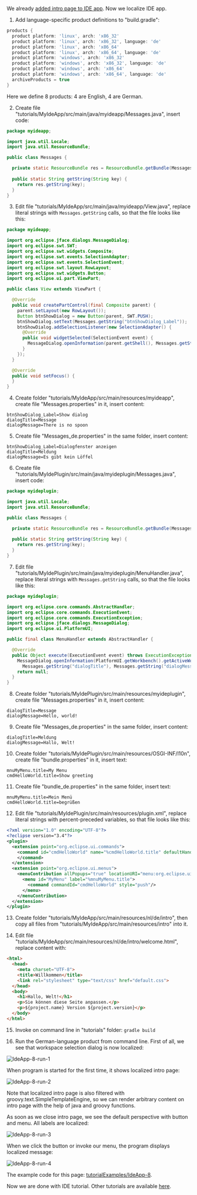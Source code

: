We already [added intro page to IDE app](Add-intro-page-to-IDE-app). Now we localize IDE app.

1. Add language-specific product definitions to "build.gradle":

  ```groovy
  products {
    product platform: 'linux', arch: 'x86_32'
    product platform: 'linux', arch: 'x86_32', language: 'de'
    product platform: 'linux', arch: 'x86_64'
    product platform: 'linux', arch: 'x86_64', language: 'de'
    product platform: 'windows', arch: 'x86_32'
    product platform: 'windows', arch: 'x86_32', language: 'de'
    product platform: 'windows', arch: 'x86_64'
    product platform: 'windows', arch: 'x86_64', language: 'de'
    archiveProducts = true
  }
  ```

  Here we define 8 products: 4 are English, 4 are German.

2. Create file "tutorials/MyIdeApp/src/main/java/myideapp/Messages.java", insert code:

  ```java
  package myideapp;

  import java.util.Locale;
  import java.util.ResourceBundle;

  public class Messages {

    private static ResourceBundle res = ResourceBundle.getBundle(Messages.class.getName(), Locale.getDefault());
    
    public static String getString(String key) {
      return res.getString(key);
    }  
  }
  ```

3. Edit file "tutorials/MyIdeApp/src/main/java/myideapp/View.java", replace literal strings with `Messages.getString` calls, so that the file looks like this:

  ```java
  package myideapp;

  import org.eclipse.jface.dialogs.MessageDialog;
  import org.eclipse.swt.SWT;
  import org.eclipse.swt.widgets.Composite;
  import org.eclipse.swt.events.SelectionAdapter;
  import org.eclipse.swt.events.SelectionEvent;
  import org.eclipse.swt.layout.RowLayout;
  import org.eclipse.swt.widgets.Button;
  import org.eclipse.ui.part.ViewPart;

  public class View extends ViewPart {

    @Override
    public void createPartControl(final Composite parent) {
      parent.setLayout(new RowLayout());
      Button btnShowDialog = new Button(parent, SWT.PUSH);
      btnShowDialog.setText(Messages.getString("btnShowDialog_Label"));
      btnShowDialog.addSelectionListener(new SelectionAdapter() {
        @Override
        public void widgetSelected(SelectionEvent event) {
          MessageDialog.openInformation(parent.getShell(), Messages.getString("dialogTitle"), Messages.getString("dialogMessage"));
        }
      });
    }

    @Override
    public void setFocus() {
    }
  }
  ```

4. Create folder "tutorials/MyIdeApp/src/main/resources/myideapp", create file "Messages.properties" in it, insert content:

  ```
  btnShowDialog_Label=Show dialog
  dialogTitle=Message
  dialogMessage=There is no spoon
  ```

5. Create file "Messages_de.properties" in the same folder, insert content:

  ```
  btnShowDialog_Label=Dialogfenster anzeigen
  dialogTitle=Meldung
  dialogMessage=Es gibt kein Löffel
  ```

6. Create file "tutorials/MyIdePlugin/src/main/java/myideplugin/Messages.java", insert code:

  ```java
  package myideplugin;

  import java.util.Locale;
  import java.util.ResourceBundle;

  public class Messages {

    private static ResourceBundle res = ResourceBundle.getBundle(Messages.class.getName(), Locale.getDefault());
    
    public static String getString(String key) {
      return res.getString(key);
    }  
  }
  ```

7. Edit file "tutorials/MyIdePlugin/src/main/java/myideplugin/MenuHandler.java", replace literal strings with `Messages.getString` calls, so that the file looks like this:

  ```java
  package myideplugin;

  import org.eclipse.core.commands.AbstractHandler;
  import org.eclipse.core.commands.ExecutionEvent;
  import org.eclipse.core.commands.ExecutionException;
  import org.eclipse.jface.dialogs.MessageDialog;
  import org.eclipse.ui.PlatformUI;

  public final class MenuHandler extends AbstractHandler {

    @Override
    public Object execute(ExecutionEvent event) throws ExecutionException {
      MessageDialog.openInformation(PlatformUI.getWorkbench().getActiveWorkbenchWindow().getShell(), 
        Messages.getString("dialogTitle"), Messages.getString("dialogMessage"));
      return null;
    }
  }
  ```

8. Create folder "tutorials/MyIdePlugin/src/main/resources/myideplugin", create file "Messages.properties" in it, insert content:

  ```
  dialogTitle=Message
  dialogMessage=Hello, world!
  ```

9. Create file "Messages_de.properties" in the same folder, insert content:

  ```
  dialogTitle=Meldung
  dialogMessage=Hallo, Welt!
  ```

10. Create folder "tutorials/MyIdePlugin/src/main/resources/OSGI-INF/l10n", create file "bundle.properties" in it, insert text:

  ```
  mnuMyMenu.title=My Menu
  cmdHelloWorld.title=Show greeting
  ```
11. Create file "bundle_de.properties" in the same folder, insert text:

  ```
  mnuMyMenu.title=Mein Menü
  cmdHelloWorld.title=begrüßen
  ```

12. Edit file "tutorials/MyIdePlugin/src/main/resources/plugin.xml", replace literal strings with percent-preceded variables, so that file looks like this:

  ```xml
  <?xml version="1.0" encoding="UTF-8"?>
  <?eclipse version="3.4"?>
  <plugin>
    <extension point="org.eclipse.ui.commands">
      <command id="cmdHelloWorld" name="%cmdHelloWorld.title" defaultHandler="myideplugin.MenuHandler">
      </command>
    </extension>
    <extension point="org.eclipse.ui.menus">
      <menuContribution allPopups="true" locationURI="menu:org.eclipse.ui.main.menu?after=additions">
        <menu id="MyMenu" label="%mnuMyMenu.title">
          <command commandId="cmdHelloWorld" style="push"/>
        </menu>
      </menuContribution>
    </extension>
  </plugin>
  ```

13. Create folder "tutorials/MyIdeApp/src/main/resources/nl/de/intro", then copy all files from "tutorials/MyIdeApp/src/main/resources/intro" into it.

14. Edit file "tutorials/MyIdeApp/src/main/resources/nl/de/intro/welcome.html", replace content with:

  ```html
  <html>
    <head>
      <meta charset="UTF-8">
      <title>Willkommen</title>
      <link rel="stylesheet" type="text/css" href="default.css">
    </head>
    <body>
      <h1>Hallo, Welt!</h1>
      <p>Sie können diese Seite anpassen.</p>
      <p>${project.name} Version ${project.version}</p>
    </body>
  </html>
  ```

15. Invoke on command line in "tutorials" folder: `gradle build`

16. Run the German-language product from command line. First of all, we see that workspace selection dialog is now localized:

  ![IdeApp-8-run-1](images/IdeApp-8-run-1.png)

  When program is started for the first time, it shows localized intro page:
  
  ![IdeApp-8-run-2](images/IdeApp-8-run-2.png)

  Note that localized intro page is also filtered with groovy.text.SimpleTemplateEngine, so we can render arbitrary content on intro page with the help of java and groovy functions.

  As soon as we close intro page, we see the default perspective with button and menu. All labels are localized:

  ![IdeApp-8-run-3](images/IdeApp-8-run-3.png)

  When we click the button or invoke our menu, the program displays localized message:

  ![IdeApp-8-run-4](images/IdeApp-8-run-4.png)

The example code for this page: [tutorialExamples/IdeApp-8](../tree/master/tutorialExamples/IdeApp-8).

Now we are done with IDE tutorial. Other tutorials are available [here](Tutorials).
